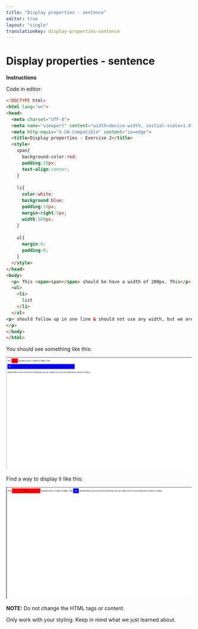 ```yaml
---
title: "Display properties - sentence"
editor: true
layout: "single"
translationKey: display-properties-sentence
---
```


# Display properties - sentence

**Instructions**

Code in editor:

```html
<!DOCTYPE html>
<html lang="en">
<head>
  <meta charset="UTF-8">
  <meta name="viewport" content="width=device-width, initial-scale=1.0">
  <meta http-equiv="X-UA-Compatible" content="ie=edge">
  <title>Display properties - Exercise 2</title>
  <style>
    span{
      background-color:red;
      padding:10px;
      text-align:center;
    }
    
    li{
      color:white;
      background:blue;
      padding:10px;
      margin-right:5px;
      width:500px;
    }
    
    ul{
      margin:0;
      padding:0;
    }
  </style>
</head>
<body>
  <p> This <span>span</span> should be have a width of 200px. This</p>
  <ul>
    <li>
      list
    </li>
  </ul> 
<p> should follow up in one line & should not use any width, but we are not allowed to remove it either...
</p>
</body>
</html>   
```

You should see something like this:

![](sentencebad.png)

Find a way to display it like this:

![agendagoodpng](sentencegood.png)

**NOTE:** Do not change the HTML tags or content.

Only work with your styling. Keep in mind what we just learned about.

